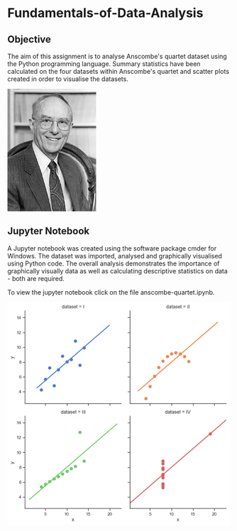 # Fundamentals-of-Data-Analysis

## Objective

The aim of this assignment is to analyse Anscombe's quartet dataset using the Python programming language. Summary statistics have been calculated on the four datasets within Anscombe's quartet and scatter plots created in order to visualise the datasets.


![Anscombe](https://github.com/beccycole/Fundamentals-of-Data-Analysis/blob/master/Francis_Anscombe.jpeg)

## Jupyter Notebook

A Jupyter notebook was created using the software package cmder for Windows. The dataset was imported, analysed and graphically visualised using Python code. The overall analysis demonstrates the importance of graphically visually data as well as calculating descriptive statistics on data - both are required.

To view the jupyter notebook click on the file anscombe-quartet.ipynb.


![Graphs](https://github.com/beccycole/Fundamentals-of-Data-Analysis/blob/master/anscombes_quartet.png)
